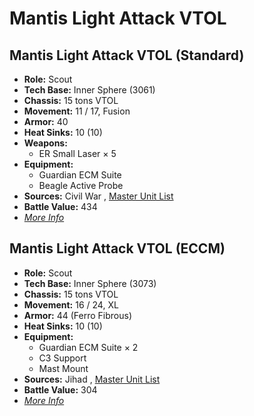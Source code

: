 # Mantis Light Attack VTOL 

## Mantis Light Attack VTOL (Standard) 

- **Role:** Scout 
- **Tech Base:** Inner Sphere (3061) 
- **Chassis:** 15 tons VTOL 
- **Movement:** 11 / 17, Fusion 
- **Armor:** 40 
- **Heat Sinks:** 10 (10) 
- **Weapons:** 
  - ER Small Laser × 5 
- **Equipment:** 
  - Guardian ECM Suite 
  - Beagle Active Probe 
- **Sources:** Civil War , [Master Unit List](http://masterunitlist.info/Unit/Details/2029/mantis-light-attack-vtol-standard) 
- **Battle Value:** 434 
- [*More Info*](mantis_light_attack_vtol/mantis_light_attack_vtol_standard.md) 

## Mantis Light Attack VTOL (ECCM) 

- **Role:** Scout 
- **Tech Base:** Inner Sphere (3073) 
- **Chassis:** 15 tons VTOL 
- **Movement:** 16 / 24, XL 
- **Armor:** 44 (Ferro Fibrous) 
- **Heat Sinks:** 10 (10) 
- **Equipment:** 
  - Guardian ECM Suite × 2 
  - C3 Support 
  - Mast Mount 
- **Sources:** Jihad , [Master Unit List](http://masterunitlist.info/Unit/Details/2028/mantis-light-attack-vtol-eccm) 
- **Battle Value:** 304 
- [*More Info*](mantis_light_attack_vtol/mantis_light_attack_vtol_eccm.md) 

